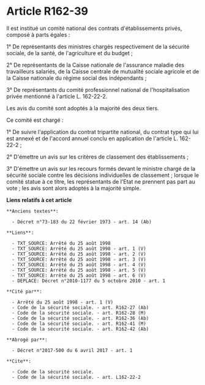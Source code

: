 # Article R162-39

Il est institué un comité national des contrats d'établissements privés, composé à parts égales :

1° De représentants des ministres chargés respectivement de la sécurité sociale, de la santé, de l'agriculture et du budget ;

2° De représentants de la Caisse nationale de l'assurance maladie des travailleurs salariés, de la Caisse centrale de
mutualité sociale agricole et de la Caisse nationale du régime social des indépendants ;

3° De représentants du comité professionnel national de l'hospitalisation privée mentionné à l'article L. 162-22-2.

Les avis du comité sont adoptés à la majorité des deux tiers.

Ce comité est chargé :

1° De suivre l'application du contrat tripartite national, du contrat type qui lui est annexé et de l'accord annuel conclu en
application de l'article L. 162-22-2 ;

2° D'émettre un avis sur les critères de classement des établissements ;

3° D'émettre un avis sur les recours formés devant le ministre chargé de la sécurité sociale contre les décisions
individuelles de classement ; lorsque le comité statue à ce titre, les représentants de l'Etat ne prennent pas part au vote ;
les avis sont alors adoptés à la majorité simple.

**Liens relatifs à cet article**

	**Anciens textes**:

	  - Décret n°73-183 du 22 février 1973 - art. 14 (Ab)

	**Liens**:

	  - TXT_SOURCE: Arrêté du 25 août 1998
	  - TXT_SOURCE: Arrêté du 25 août 1998 - art. 1 (V)
	  - TXT_SOURCE: Arrêté du 25 août 1998 - art. 2 (V)
	  - TXT_SOURCE: Arrêté du 25 août 1998 - art. 3 (V)
	  - TXT_SOURCE: Arrêté du 25 août 1998 - art. 4 (V)
	  - TXT_SOURCE: Arrêté du 25 août 1998 - art. 5 (V)
	  - TXT_SOURCE: Arrêté du 25 août 1998 - art. 6 (V)
	  - DEPLACE: Décret n°2010-1177 du 5 octobre 2010 - art. 1

	**Cité par**:

	  - Arrêté du 25 août 1998 - art. 1 (V)
	  - Code de la sécurité sociale. - art. R162-27 (Ab)
	  - Code de la sécurité sociale. - art. R162-28 (M)
	  - Code de la sécurité sociale. - art. R162-36 (Ab)
	  - Code de la sécurité sociale. - art. R162-41 (M)
	  - Code de la sécurité sociale. - art. R162-42 (Ab)

	**Abrogé par**:

	  - Décret n°2017-500 du 6 avril 2017 - art. 1

	**Cite**:

	  - Code de la sécurité sociale.
	  - Code de la sécurité sociale. - art. L162-22-2

